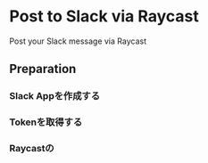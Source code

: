 # Post to Slack via Raycast

Post your Slack message via Raycast

## Preparation

### Slack Appを作成する

### Tokenを取得する

### Raycastの